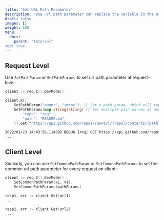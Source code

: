```yaml
---
title: "Set URL Path Parameter"
description: "Use url path parameter can replace the variable in the url path."
draft: false
images: []
weight: 180
menu:
  docs:
    parent: "tutorial"
toc: true
---
```


## Request Level

Use `SetPathParam` or `SetPathParams` to set url path parameter at request-level:

```go
client := req.C().DevMode()

client.R().
    SetPathParam("owner", "imroc"). // Set a path param, which will replace the vairable in url path
    SetPathParams(map[string]string{ // Set multiple path params at once
        "repo": "req",
        "path": "README.md",
    }).Get("https://api.github.com/repos/{owner}/{repo}/contents/{path}") // path parameter will replace path variable in the url

```
```txt
2022/01/23 14:43:59.114592 DEBUG [req] GET https://api.github.com/repos/imroc/req/contents/README.md
...
```

## Client Level

Similarly, you can use `SetCommonPathParam` or `SetCommonPathParams` to set the common url path parameter for every request on client:

```go
client := req.C().DevMode().
	SetCommonPathParam(k1, v1).
	SetCommonPathParams(pathParams)

resp1, err := client.Get(url1)
...

resp2, err := client.Get(url2)
...
```
